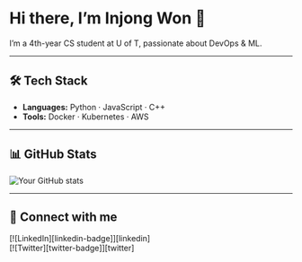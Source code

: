 # Hi there, I’m Injong Won 👋  

I’m a 4th-year CS student at U of T, passionate about DevOps & ML.

---

## 🛠️ Tech Stack

- **Languages:** Python · JavaScript · C++  
- **Tools:** Docker · Kubernetes · AWS  

---

## 📊 GitHub Stats

![Your GitHub stats](https://github-readme-stats.vercel.app/api?username=<your-username>&show_icons=true)

---

## 🔗 Connect with me

[![LinkedIn][linkedin-badge]][linkedin]  
[![Twitter][twitter-badge]][twitter]
